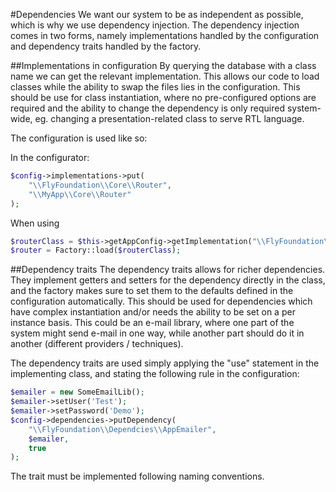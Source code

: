 #Dependencies
We want our system to be as independent as possible, which is why we use
dependency injection. The dependency injection comes in two forms, namely
implementations handled by the configuration and dependency traits handled
by the factory.

##Implementations in configuration
By querying the database with a class name we can get the relevant
implementation. This allows our code to load classes while the ability
to swap the files lies in the configuration. This should be use for class
instantiation, where no pre-configured options are required and the
ability to change the dependency is only required system-wide, eg. changing
a presentation-related class to serve RTL language.

The configuration is used like so:

In the configurator:
```php
$config->implementations->put(
    "\\FlyFoundation\\Core\\Router",
    "\\MyApp\\Core\\Router"
);
```
When using
```php
$routerClass = $this->getAppConfig->getImplementation("\\FlyFoundation\\Core\\Router");
$router = Factory::load($routerClass);
```

##Dependency traits
The dependency traits allows for richer dependencies. They implement getters and
setters for the dependency directly in the class, and the factory makes sure
to set them to the defaults defined in the configuration automatically. This
should be used for dependencies which have complex instantiation and/or needs
the ability to be set on a per instance basis. This could be an e-mail library,
where one part of the system might send e-mail in one way, while another part
should do it in another (different providers / techniques).

The dependency traits are used simply applying the "use" statement in the
implementing class, and stating the following rule in the configuration:

```php
$emailer = new SomeEmailLib();
$emailer->setUser('Test');
$emailer->setPassword('Demo');
$config->dependencies->putDependency(
    "\\FlyFoundation\\Dependcies\\AppEmailer",
    $emailer,
    true
);
```

The trait must be implemented following naming conventions.